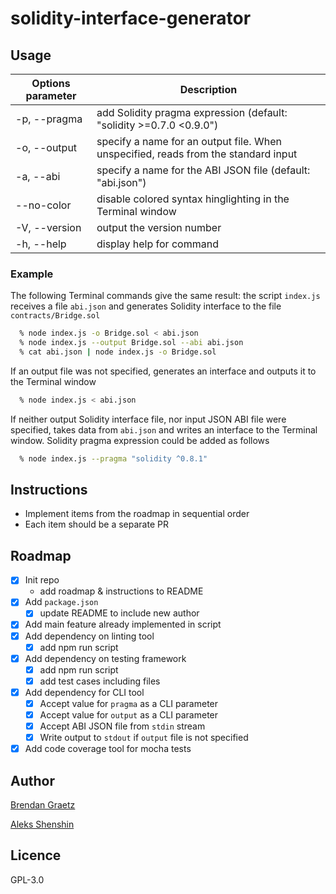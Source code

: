# solidity-interface-generator

  ## Usage
  Options parameter | Description
  ------------------|------------------------------------------------------------
  -p, --pragma <pragma> | add Solidity pragma expression (default: "solidity >=0.7.0 <0.9.0")
  -o, --output <filename> | specify a name for an output file. When unspecified, reads from the standard input
  -a, --abi <filename> | specify a name for the ABI JSON file (default: "abi.json")
  --no-color | disable colored syntax hinglighting in the Terminal window
  -V, --version | output the version number
  -h, --help | display help for command

  ### Example
  The following Terminal commands give the same result: the script `index.js` receives a file `abi.json`
  and generates Solidity interface to the file `contracts/Bridge.sol`
  ```bash
    % node index.js -o Bridge.sol < abi.json
    % node index.js --output Bridge.sol --abi abi.json
    % cat abi.json | node index.js -o Bridge.sol
  ```
  If an output file was not specified, generates an interface and outputs it to the Terminal window
  ```bash
    % node index.js < abi.json
  ```
  If neither output Solidity interface file, nor input JSON ABI file were specified, takes data from
  `abi.json` and writes an interface to the Terminal window. Solidity pragma expression could be added as follows
  ```bash
    % node index.js --pragma "solidity ^0.8.1"
  ```

## Instructions

- Implement items from the roadmap in sequential order
- Each item should be a separate PR

## Roadmap

- [x] Init repo
  - add roadmap & instructions to README
- [x] Add `package.json`
  - [x] update README to include new author
- [x] Add main feature already implemented in script
- [x] Add dependency on linting tool
  - [x] add npm run script
- [x] Add dependency on testing framework
  - [x] add npm run script
  - [x] add test cases including files
- [x] Add dependency for CLI tool
  - [x] Accept value for `pragma` as a CLI parameter
  - [x] Accept value for `output` as a CLI parameter
  - [x] Accept ABI JSON file from `stdin` stream
  - [x] Write output to `stdout` if `output` file is not specified

- [x] Add code coverage tool for mocha tests

## Author

[Brendan Graetz](http://bguiz.com/)

[Aleks Shenshin](https://github.com/shenshin/)

## Licence

GPL-3.0
